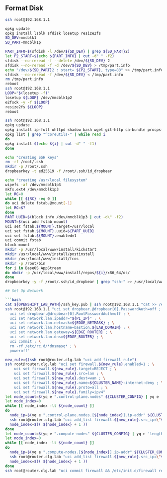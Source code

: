 

## Format Disk

```bash
ssh root@192.168.1.1

opkg update
opkg install lsblk sfdisk losetup resize2fs
SD_DEV=mmcblk1
SD_PART=mmcblk1p

PART_INFO=$(sfdisk -l /dev/${SD_DEV} | grep ${SD_PART}2)
let P2_START=$(echo ${PART_INFO} | cut -d" " -f2)
sfdisk --no-reread -f --delete /dev/${SD_DEV} 2
sfdisk --no-reread -f -d /dev/${SD_DEV} > /tmp/part.info
echo "/dev/${SD_PART}2 : start= ${P2_START}, type=83" >> /tmp/part.info
sfdisk --no-reread -f /dev/${SD_DEV} < /tmp/part.info
rm /tmp/part.info
reboot
ssh root@192.168.1.1
LOOP="$(losetup -f)"
losetup ${LOOP} /dev/mmcblk1p2
e2fsck -y -f ${LOOP}
resize2fs ${LOOP}
reboot

ssh root@192.168.1.1
opkg update
opkg install ip-full uhttpd shadow bash wget git-http ca-bundle procps-ng-ps rsync curl libstdcpp6 libjpeg libnss lftp block-mount unzip wipefs
opkg list | grep "^coreutils-" | while read i
do 
opkg install $(echo ${i} | cut -d" " -f1)
done

echo "Creating SSH keys"
rm -rf /root/.ssh
mkdir -p /root/.ssh
dropbearkey -t ed25519 -f /root/.ssh/id_dropbear

echo "creating /usr/local filesystem"
wipefs -af /dev/mmcblk1p3 
mkfs.ext4 /dev/mmcblk1p3
let RC=0
while [[ ${RC} -eq 0 ]]
do uci delete fstab.@mount[-1]
let RC=$?
done
PART_UUID=$(block info /dev/mmcblk1p3 | cut -d\" -f2)
MOUNT=$(uci add fstab mount)
uci set fstab.${MOUNT}.target=/usr/local
uci set fstab.${MOUNT}.uuid=${PART_UUID}
uci set fstab.${MOUNT}.enabled=1
uci commit fstab
block mount
mkdir -p /usr/local/www/install/kickstart
mkdir /usr/local/www/install/postinstall
mkdir /usr/local/www/install/fcos
mkdir -p /root/bin
for i in BaseOS AppStream
do mkdir -p /usr/local/www/install/repos/${i}/x86_64/os/
done
dropbearkey -y -f /root/.ssh/id_dropbear | grep "ssh-" >> /usr/local/www/install/postinstall/authorized_keys

## Set Up Network

```bash
cat ${OPENSHIFT_LAB_PATH}/ssh_key.pub | ssh root@192.168.1.1 "cat >> /etc/dropbear/authorized_keys"
ssh root@192.168.1.1 "uci set dropbear.@dropbear[0].PasswordAuth=off ; \
  uci set dropbear.@dropbear[0].RootPasswordAuth=off ; \
  uci set network.lan.ipaddr="${PI_IP}" ; \
  uci set network.lan.netmask=${EDGE_NETMASK} ; \
  uci set network.lan.hostname=bastion.${LAB_DOMAIN} ; \
  uci set network.lan.gateway=${EDGE_ROUTER} ; \
  uci set network.lan.dns=${EDGE_ROUTER} ; \
  uci commit ; \
  rm -rf /etc/rc.d/*dnsmasq* ; \
  poweroff"
```

```bash
new_rule=$(ssh root@router.clg.lab "uci add firewall rule")
ssh root@router.clg.lab "uci set firewall.${new_rule}.enabled=1 ; \
    uci set firewall.${new_rule}.target=REJECT ; \
    uci set firewall.${new_rule}.src=lan ; \
    uci set firewall.${new_rule}.dest=wan ; \
    uci set firewall.${new_rule}.name=${CLUSTER_NAME}-internet-deny ; \
    uci set firewall.${new_rule}.proto=all ; \
    uci set firewall.${new_rule}.family=ipv4"
let node_count=$(yq e ".control-plane.nodes" ${CLUSTER_CONFIG} | yq e 'length' -)
let node_index=0
while [[ node_index -lt ${node_count} ]]
do
  node_ip=$(yq e ".control-plane.nodes.[${node_index}].ip-addr" ${CLUSTER_CONFIG})
  ssh root@router.clg.lab "uci add_list firewall.${new_rule}.src_ip=\"${node_ip}\""
  node_index=$(( ${node_index} + 1 ))
done
let node_count=$(yq e ".compute-nodes" ${CLUSTER_CONFIG} | yq e 'length' -)
let node_index=0
while [[ node_index -lt ${node_count} ]]
do
  node_ip=$(yq e ".compute-nodes.[${node_index}].ip-addr" ${CLUSTER_CONFIG})
  ssh root@router.clg.lab "uci add_list firewall.${new_rule}.src_ip=\"${node_ip}\""
  node_index=$(( ${node_index} + 1 ))
done
ssh root@router.clg.lab "uci commit firewall && /etc/init.d/firewall restart"
```
